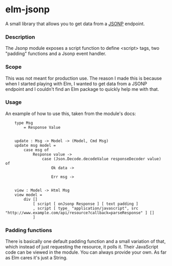 # elm-jsonp

A small library that allows you to get data from a [JSONP](https://en.wikipedia.org/wiki/JSONP) endpoint.

### Description

The Jsonp module exposes a script function to define \<script\> tags, two "padding" functions and a Jsonp event handler.

### Scope

This was not meant for production use. The reason I made this is because when I started playing with Elm, I wanted to
get data from a JSONP endpoint and I couldn't find an Elm package to quickly help me with that.

### Usage

An example of how to use this, taken from the module's docs:

        type Msg
            = Response Value


        update : Msg -> Model -> (Model, Cmd Msg)
        update msg model =
            case msg of
                Response value ->
                    case (Json.Decode.decodeValue responseDecoder value) of
                        Ok data ->

                        Err msg ->


        view : Model -> Html Msg
        view model =
            div []
                [ script [ onJsonp Response ] [ text padding ]
                , script [ type_ "application/javascript", src "http://www.example.com/api/resource?callback=parseResponse" ] []
                ]

### Padding functions

There is basically one default padding function and a small variation of that, which instead of just requesting the
resource, it polls it. Their JavaScript code can be viewed in the module. You can always provide your own. As far as Elm
cares it's just a String.